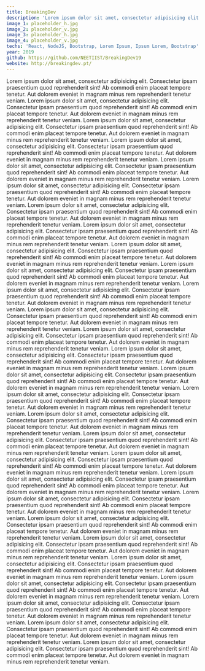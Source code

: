 ```yaml
---
title: BreakingDev
description: 'Lorem ipsum dolor sit amet, consectetur adipisicing elit. Consectetur ipsam praesentium quod reprehenderit sint! Ab commodi enim placeat tempore tenetur. Aut dolorem eveniet in magnam minus rem reprehenderit tenetur veniam.'
image_1: placeholder_h.jpg
image_2: placeholder_v.jpg
image_3: placeholder_h.jpg
image_4: placeholder_v.jpg
techs: 'React, NodeJS, Bootstrap, Lorem Ipsum, Ipsum Lorem, Bootstrap'
year: 2019
github: https://github.com/NEETIIST/BreakingDev19
website: http://breakingdev.pt/
---
```


Lorem ipsum dolor sit amet, consectetur adipisicing elit. Consectetur ipsam praesentium quod reprehenderit sint! Ab commodi enim placeat tempore tenetur. Aut dolorem eveniet in magnam minus rem reprehenderit tenetur veniam.
Lorem ipsum dolor sit amet, consectetur adipisicing elit. Consectetur ipsam praesentium quod reprehenderit sint! Ab commodi enim placeat tempore tenetur. Aut dolorem eveniet in magnam minus rem reprehenderit tenetur veniam.
Lorem ipsum dolor sit amet, consectetur adipisicing elit. Consectetur ipsam praesentium quod reprehenderit sint! Ab commodi enim placeat tempore tenetur. Aut dolorem eveniet in magnam minus rem reprehenderit tenetur veniam.
Lorem ipsum dolor sit amet, consectetur adipisicing elit. Consectetur ipsam praesentium quod reprehenderit sint! Ab commodi enim placeat tempore tenetur. Aut dolorem eveniet in magnam minus rem reprehenderit tenetur veniam.
Lorem ipsum dolor sit amet, consectetur adipisicing elit. Consectetur ipsam praesentium quod reprehenderit sint! Ab commodi enim placeat tempore tenetur. Aut dolorem eveniet in magnam minus rem reprehenderit tenetur veniam.
Lorem ipsum dolor sit amet, consectetur adipisicing elit. Consectetur ipsam praesentium quod reprehenderit sint! Ab commodi enim placeat tempore tenetur. Aut dolorem eveniet in magnam minus rem reprehenderit tenetur veniam.
Lorem ipsum dolor sit amet, consectetur adipisicing elit. Consectetur ipsam praesentium quod reprehenderit sint! Ab commodi enim placeat tempore tenetur. Aut dolorem eveniet in magnam minus rem reprehenderit tenetur veniam.
Lorem ipsum dolor sit amet, consectetur adipisicing elit. Consectetur ipsam praesentium quod reprehenderit sint! Ab commodi enim placeat tempore tenetur. Aut dolorem eveniet in magnam minus rem reprehenderit tenetur veniam.
Lorem ipsum dolor sit amet, consectetur adipisicing elit. Consectetur ipsam praesentium quod reprehenderit sint! Ab commodi enim placeat tempore tenetur. Aut dolorem eveniet in magnam minus rem reprehenderit tenetur veniam.
Lorem ipsum dolor sit amet, consectetur adipisicing elit. Consectetur ipsam praesentium quod reprehenderit sint! Ab commodi enim placeat tempore tenetur. Aut dolorem eveniet in magnam minus rem reprehenderit tenetur veniam.
Lorem ipsum dolor sit amet, consectetur adipisicing elit. Consectetur ipsam praesentium quod reprehenderit sint! Ab commodi enim placeat tempore tenetur. Aut dolorem eveniet in magnam minus rem reprehenderit tenetur veniam.
Lorem ipsum dolor sit amet, consectetur adipisicing elit. Consectetur ipsam praesentium quod reprehenderit sint! Ab commodi enim placeat tempore tenetur. Aut dolorem eveniet in magnam minus rem reprehenderit tenetur veniam.
Lorem ipsum dolor sit amet, consectetur adipisicing elit. Consectetur ipsam praesentium quod reprehenderit sint! Ab commodi enim placeat tempore tenetur. Aut dolorem eveniet in magnam minus rem reprehenderit tenetur veniam.
Lorem ipsum dolor sit amet, consectetur adipisicing elit. Consectetur ipsam praesentium quod reprehenderit sint! Ab commodi enim placeat tempore tenetur. Aut dolorem eveniet in magnam minus rem reprehenderit tenetur veniam.
Lorem ipsum dolor sit amet, consectetur adipisicing elit. Consectetur ipsam praesentium quod reprehenderit sint! Ab commodi enim placeat tempore tenetur. Aut dolorem eveniet in magnam minus rem reprehenderit tenetur veniam.
Lorem ipsum dolor sit amet, consectetur adipisicing elit. Consectetur ipsam praesentium quod reprehenderit sint! Ab commodi enim placeat tempore tenetur. Aut dolorem eveniet in magnam minus rem reprehenderit tenetur veniam.
Lorem ipsum dolor sit amet, consectetur adipisicing elit. Consectetur ipsam praesentium quod reprehenderit sint! Ab commodi enim placeat tempore tenetur. Aut dolorem eveniet in magnam minus rem reprehenderit tenetur veniam.
Lorem ipsum dolor sit amet, consectetur adipisicing elit. Consectetur ipsam praesentium quod reprehenderit sint! Ab commodi enim placeat tempore tenetur. Aut dolorem eveniet in magnam minus rem reprehenderit tenetur veniam.
Lorem ipsum dolor sit amet, consectetur adipisicing elit. Consectetur ipsam praesentium quod reprehenderit sint! Ab commodi enim placeat tempore tenetur. Aut dolorem eveniet in magnam minus rem reprehenderit tenetur veniam.
Lorem ipsum dolor sit amet, consectetur adipisicing elit. Consectetur ipsam praesentium quod reprehenderit sint! Ab commodi enim placeat tempore tenetur. Aut dolorem eveniet in magnam minus rem reprehenderit tenetur veniam.
Lorem ipsum dolor sit amet, consectetur adipisicing elit. Consectetur ipsam praesentium quod reprehenderit sint! Ab commodi enim placeat tempore tenetur. Aut dolorem eveniet in magnam minus rem reprehenderit tenetur veniam.
Lorem ipsum dolor sit amet, consectetur adipisicing elit. Consectetur ipsam praesentium quod reprehenderit sint! Ab commodi enim placeat tempore tenetur. Aut dolorem eveniet in magnam minus rem reprehenderit tenetur veniam.
Lorem ipsum dolor sit amet, consectetur adipisicing elit. Consectetur ipsam praesentium quod reprehenderit sint! Ab commodi enim placeat tempore tenetur. Aut dolorem eveniet in magnam minus rem reprehenderit tenetur veniam.
Lorem ipsum dolor sit amet, consectetur adipisicing elit. Consectetur ipsam praesentium quod reprehenderit sint! Ab commodi enim placeat tempore tenetur. Aut dolorem eveniet in magnam minus rem reprehenderit tenetur veniam.
Lorem ipsum dolor sit amet, consectetur adipisicing elit. Consectetur ipsam praesentium quod reprehenderit sint! Ab commodi enim placeat tempore tenetur. Aut dolorem eveniet in magnam minus rem reprehenderit tenetur veniam.
Lorem ipsum dolor sit amet, consectetur adipisicing elit. Consectetur ipsam praesentium quod reprehenderit sint! Ab commodi enim placeat tempore tenetur. Aut dolorem eveniet in magnam minus rem reprehenderit tenetur veniam.
Lorem ipsum dolor sit amet, consectetur adipisicing elit. Consectetur ipsam praesentium quod reprehenderit sint! Ab commodi enim placeat tempore tenetur. Aut dolorem eveniet in magnam minus rem reprehenderit tenetur veniam.
Lorem ipsum dolor sit amet, consectetur adipisicing elit. Consectetur ipsam praesentium quod reprehenderit sint! Ab commodi enim placeat tempore tenetur. Aut dolorem eveniet in magnam minus rem reprehenderit tenetur veniam.

